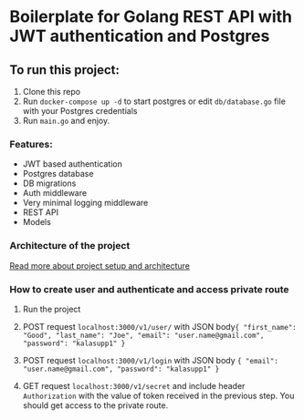 # Boilerplate for Golang REST API with JWT authentication and Postgres

## To run this project:

1. Clone this repo
2. Run `docker-compose up -d` to start postgres or edit `db/database.go` file with your Postgres credentials
3. Run `main.go` and enjoy.

### Features:

- JWT based authentication
- Postgres database
- DB migrations
- Auth middleware
- Very minimal logging middleware
- REST API
- Models

### Architecture of the project

[Read more about project setup and architecture](https://www.integrated.ee/posts/golang-boilerplate-rest-jwt-postgres/)

### How to create user and authenticate and access private route

1. Run the project

2. POST request `localhost:3000/v1/user/` with JSON body`{ "first_name": "Good", "last_name": "Joe", "email": "user.name@gmail.com", "password": "kalasupp1" }`

3. POST request `localhost:3000/v1/login` with JSON body `{ "email": "user.name@gmail.com", "password": "kalasupp1" }`

4. GET request `localhost:3000/v1/secret` and include header `Authorization` with the value of token received in the previous step. You should get access to the private route.
